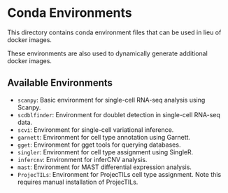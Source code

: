 # Conda Environments
This directory contains conda environment files that can be used in lieu of docker images.

These environments are also used to dynamically generate additional docker images.

## Available Environments
- `scanpy`: Basic environment for single-cell RNA-seq analysis using Scanpy.
- `scdblfinder`: Environment for doublet detection in single-cell RNA-seq data.
- `scvi`: Environment for single-cell variational inference.
- `garnett`: Environment for cell type annotation using Garnett.
- `gget`: Environment for gget tools for querying databases.
- `singler`: Environment for cell type assignment using SingleR.
- `infercnv`: Environment for inferCNV analysis.
- `mast`: Environment for MAST differential expression analysis.
- `ProjecTILs`: Environment for ProjecTILs cell type assignment.  Note this requires manual installation of ProjecTILs.
